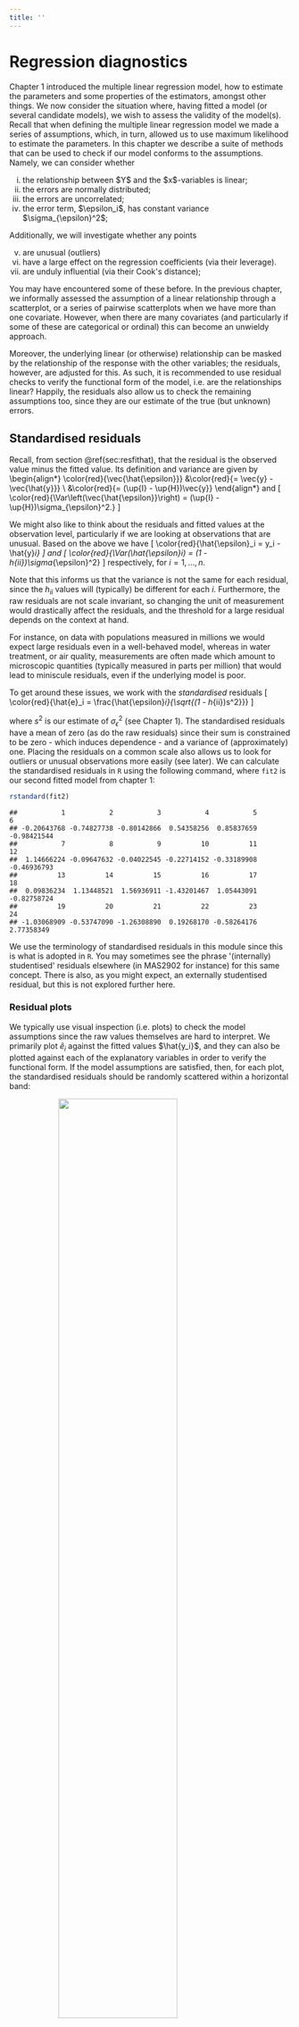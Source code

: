 ```yaml
---
title: ''
---
```


# Regression diagnostics

Chapter 1 introduced the multiple linear regression model, how to estimate the parameters and some properties of the estimators, amongst other things. We now consider the situation where, having fitted a model (or several candidate models), we wish to assess the validity of the model(s). Recall that when defining the multiple linear regression model we made a series of assumptions, which, in turn, allowed us to use maximum likelihood to estimate the parameters. In this chapter we describe a suite of methods that can be used to check if our model conforms to the assumptions. Namely, we can consider whether

<ol type="i">
<li> the relationship between $Y$ and the $x$-variables is linear; </li>
<li> the errors are normally distributed; </li>
<li> the errors are uncorrelated; </li>
<li> the error term, $\epsilon_i$, has constant variance $\sigma_{\epsilon}^2$; </li> </ol>
Additionally, we will investigate whether any points
<ol type="i" start="5">
<li> are unusual (outliers)
</li>
<li> have a large effect on the regression coefficients (via their leverage). </li>
<li> are unduly influential (via their Cook's distance); </li>
</ol>

You may have encountered some of these before. In the previous chapter, we informally assessed the assumption of a linear relationship through a scatterplot, or a series of pairwise scatterplots when we have more than one covariate. However, when there are many covariates (and particularly if some of these are categorical or ordinal) this can become an unwieldy approach. 

Moreover, the underlying linear (or otherwise) relationship can be masked by the relationship of the response with the other variables; the residuals, however, are adjusted for this. As such, it is recommended to use residual checks to verify the functional form of the model, i.e. are the relationships linear? Happily, the residuals also allow us to check the remaining assumptions too, since they are our estimate of the true (but unknown) errors. 

## Standardised residuals
Recall, from section \@ref(sec:resfithat), that the residual is the observed value minus the fitted value. Its definition and variance are given by
\begin{align*}
\color{red}{\vec{\hat{\epsilon}}} &\color{red}{= \vec{y} - \vec{\hat{y}}} \\
&\color{red}{= (\up{I} - \up{H})\vec{y}}
\end{align*}
and
\[
\color{red}{\Var\left(\vec{\hat{\epsilon}}\right) = (\up{I} - \up{H})\sigma_{\epsilon}^2.}
\]

We might also like to think about the residuals and fitted values at the observation level, particularly if we are looking at observations that are unusual. Based on the above we have
\[
\color{red}{\hat{\epsilon}_i = y_i - \hat{y}_i}
\]
and
\[
\color{red}{\Var(\hat{\epsilon}_i) = (1 - h_{ii})\sigma_{\epsilon}^2}
\]
respectively, for $i = 1, \ldots, n$. 

Note that this informs us that the variance is not the same for each residual, since the $h_{ii}$ values will (typically) be different for each $i$. Furthermore, the raw residuals are not scale invariant, so changing the unit of measurement would drastically affect the residuals, and the threshold for a large residual depends on the context at hand. 

For instance, on data with populations measured in millions we would expect large residuals even in a well-behaved model, whereas in water treatment, or air quality, measurements are often made which amount to microscopic quantities (typically measured in parts per million) that would lead to miniscule residuals, even if the underlying model is poor.

To get around these issues, we work with the *standardised* residuals
\[
\color{red}{\hat{e}_i = \frac{\hat{\epsilon}_i}{\sqrt{(1 - h_{ii})s^2}}}
\]

where $s^2$ is our estimate of $\sigma_{\epsilon}^2$ (see Chapter 1). The standardised residuals have a mean of zero (as do the raw residuals) since their sum is constrained to be zero - which induces dependence - and a variance of (approximately) one. Placing the residuals on a common scale also allows us to look for outliers or unusual observations more easily (see later). We can calculate the standardised residuals in `R` using the following command, where `fit2` is our second fitted model from chapter 1:




``` r
rstandard(fit2)
```

```
##           1           2           3           4           5           6 
## -0.20643768 -0.74827738 -0.80142866  0.54358256  0.85837659 -0.98421544 
##           7           8           9          10          11          12 
##  1.14666224 -0.09647632 -0.04022545 -0.22714152 -0.33189908 -0.46936793 
##          13          14          15          16          17          18 
##  0.09836234  1.13448521  1.56936911 -1.43201467  1.05443091 -0.82758724 
##          19          20          21          22          23          24 
## -1.03068909 -0.53747090 -1.26308890  0.19268170 -0.58264176  2.77358349
```

We use the terminology of standardised residuals in this module since this is what is adopted in `R`. You may sometimes see the phrase '(internally) studentised' residuals elsewhere (in MAS2902 for instance) for this same concept. There is also, as you might expect, an externally studentised residual, but this is not explored further here.

### Residual plots
We typically use visual inspection (i.e. plots) to check the model assumptions since the raw values themselves are hard to interpret. We primarily plot $\hat{e}_i$ against the fitted values $\hat{y_i}$, and they can also be plotted against each of the explanatory variables in order to verify the functional form. If the model assumptions are satisfied, then, for each plot, the standardised residuals should be randomly scattered within a horizontal band: 

<img src="diagnostics_files/figure-html/blank1-1.png" width="65%" style="display: block; margin: auto;" />

Otherwise, we could get signs of non-constant variance, i.e. increasing, double bow, decreasing, or signs of non-linearity (see practical 2). In practice, nonlinearity is hard to distinguish from correlation in the standardised residuals. Some examples of residuals not conforming to model assumptions are given above.

### Correlation between residuals and fitted values {-}
The reason we plot residuals against fitted values, rather than the observations themselves is because the residuals and fitted values are *uncorrelated*. This allows us to detect any unusual observations without worrying that these may be due to an underlying dependence between the quantities being plotted.

#### Proof {-}
\begin{align*}
\color{red}{\Cov(\vec{e}, \vec{\hat{Y}})} &\color{red}{= \Cov(\vec{Y} - \vec{\hat{Y}}, \vec{\hat{Y}})} \\
&\color{red}{= \Cov(\left\{\up{I} - \up{H}\right\}\vec{Y},  \vec{\hat{Y}})} \\
&\color{red}{=  \Cov(\left\{\up{I} - \up{H}\right\}\vec{Y},  \up{H}\vec{Y})} \\
&\color{red}{= (\up{I} - \up{H})\Cov(\vec{Y}, \vec{Y})\up{H}^T} \\
&\color{red}{= (\up{I} - \up{H})\Var(\vec{Y})\up{H}^T} \\
&\color{red}{= (\up{I} - \up{H})\sigma_{\epsilon}^2\up{I}\up{H}^T} \\
&\color{red}{= \sigma_{\epsilon}^2 (\up{I} - \up{H}) \up{H}^T} \\
&\color{red}{=  \sigma_{\epsilon}^2 (\up{I} - \up{H})\up{H}} \\
&\color{red}{= \sigma_{\epsilon}^2(\up{H} - \up{H}^2)} \\
&\color{red}{= \sigma_{\epsilon}^2 (\up{H} - \up{H})} \\
&\color{red}{= \vec{0}}
\end{align*}

This result also hold for the standardised residuals and the fitted values, but the proof is more convoluted; the residuals and the observed values, however, are not independent.

### Outliers
*Outliers* are points which appear separated in some way from the remainder of the data. Part of the purpose of our residual plots is to check for unusual observations. The standardised residuals give a good initial indicator of outliers. If we assume the (raw) residuals are normally distributed (we will check this assumption shortly), then the standardised residuals are also normal, albeit with a different variance, which is close to one (see above). 

Hence, the standardised residuals are assumed to be approximately *standard* normal, and this suggests that values outside the range $\pm 2$ are indicative of outliers. However, by normal distribution theory, we expect around $5\%$ of observations to be outside this range by chance - recall that $\pm 1.96$ cuts off $2.5\%$ of a standard normal distribution, i.e. $Pr(Z > 1.96) = 0.025$, where $Z \sim N(0, 1)$. This value is often rounded to $\pm 2$ to act as a simple rule-of-thumb for residual plots. Clearly, the larger the absolute value of the standardised residual the more likely it is to be an outlier.

Note that it is not reasonable to remove outliers just because we don't like the look of them! It is, of course, worth checking the original source of the data - if the outliers are a result of recording error, then this should be corrected. If the outliers appear genuine, we should see how discrepant they are. We can carry out an analysis with and without the suspect observations to investigate the sensitivity of the results.

### Example: Residual analysis for pre-diabetes data {-}
Residual plots for the pre-diabetes data can be generated in `R` using the following commands:

#### Standardised residuals against covariates {-}

``` r
plot(bodyweight$Consumption, rstandard(fit2), 
     xlab = "Consumption", ylab ="Standardised residuals")
abline(h = c(-2, 0, 2), lty = 2) 
```

<div class="figure" style="text-align: center">
<img src="diagnostics_files/figure-html/unnamed-chunk-4-1.png" alt="Scatterplot of standardised residuals against (average) food consumption for the pre-diabetes data." width="65%" />
<p class="caption">(\#fig:unnamed-chunk-4)Scatterplot of standardised residuals against (average) food consumption for the pre-diabetes data.</p>
</div>


``` r
plot(bodyweight$Exercise, rstandard(fit2), 
     xlab = "Exercise", ylab ="Standardised residuals")
abline(h = c(-2, 0, 2), lty = 2) 
```

<div class="figure" style="text-align: center">
<img src="diagnostics_files/figure-html/unnamed-chunk-6-1.png" alt="Scatterplot of standardised residuals against (average) food consumption for the pre-diabetes data." width="65%" />
<p class="caption">(\#fig:unnamed-chunk-6)Scatterplot of standardised residuals against (average) food consumption for the pre-diabetes data.</p>
</div>


#### Standardised residuals against fitted values {-}

``` r
plot(fitted.values(fit2), rstandard(fit2), 
     xlab = "Fitted values", ylab ="Standardised residuals")
abline(h = c(-2, 0, 2), lty = 2) 
```

<div class="figure" style="text-align: center">
<img src="diagnostics_files/figure-html/unnamed-chunk-8-1.png" alt="Scatterplot of standardised residuals against fitted values for the multiple linear regession model with consumption and exercise." width="65%" />
<p class="caption">(\#fig:unnamed-chunk-8)Scatterplot of standardised residuals against fitted values for the multiple linear regession model with consumption and exercise.</p>
</div>

In each of the above plots, we have added a dashed horizontal line at zero to help look for patterns, we would expect around half of the standardised residuals to lie both above and below the line in each case. Further dashed lines at $\pm 2$ allow us to identify how many points lie outside these bounds (recall, we expect $\approx 5\%$ in a well-behaved model).

To summarise these plots we can say:

<span style="color: red;">- there is no clear pattern in the residuals although there is a (mild) suggestion of curvature in the plot against exercise.</span>

<span style="color: red;"> - the variance does not appear to change in a systematic way.</span>

<span style="color: red;">- there is one point with a standardised residual greater than 2 in modulus. Possible outlier? We expect about $5\%$ to be in this range, i.e. 1 in a sample size of 24.</span>

Thus there is no clear evidence of a departure from our assumptions. Note that when solely discrete (or ordinal) variable(s) are included in the model, the residual plot appears as strips of points at the observed values for the covariate. This is to be expected! We can still assess variability by checking whether the length of the strip is roughly the same and that it is centred around zero.

### Normality of the residuals
As mentioned earlier, analysis of the multiple linear regression model hinges on assumptions of normality (and independence) of the errors; you will consider models that deviate from this assumption in semester two. Hence, we need to check this assumption after fitting a model as the consequences of non-normality of the residuals are:

- the least squares estimates, $\vec{\hat{\beta}}$, may not be optimal;

- the associated tests and confidence intervals are inaccurate.

However, it has been shown that only really long-tailed distributions cause a major problem and that mild non-normality can safely be ignored. Furthermore, the larger the sample size the more the the non-normality is the more the consequences are mitigated. To get the normality plot for the pre-diabetes data, we use the following commands:


``` r
qqnorm(rstandard(fit2), ylab = "Standardised residuals")
abline(a = 0, b = 1, lty = 2)
```

<div class="figure" style="text-align: center">
<img src="diagnostics_files/figure-html/unnamed-chunk-10-1.png" alt="Normality plot of standardised residuals." width="65%" />
<p class="caption">(\#fig:unnamed-chunk-10)Normality plot of standardised residuals.</p>
</div>

As before, for the `R` code to work we must have previously defined the object `fit2`. The standardised residuals fit fairly well to a straight line but are being partially distorted by the potential outlier. Successive observations in the plot are not independent and so 'ripples' often occur by chance.

### Anderson-Darling test
Visual inspection of residual plots is a useful way to see where any departures from our assumptions may lie. However, it may also be good to have a summary measure via a formal statistical test to assess where there is a significant departure from normality. The most commonly used statistic is the *Anderson-Darling* (AD) statistic - `R` outputs the test statistic and a p-value when carrying out an AD test. The null hypotheses is that the residuals can reasonably be assumed to come from a normal distribution, with the alternative hypothesis stating the converse. As such, large p-values imply the normality assumption is fine, small p-values imply a significant departure from normality.

Comment: Note that there are some issues with the AD test for large sample sizes as it is very sensitive to outliers. From above, we know that our model is reasonably robust to outliers so we should be careful not to over-interpret an AD test if the plots pass a visual check.

##### Anderson-Darling test in `R` {-}
To carry out an AD test in `R` we first need to load the library `nortest`. For the pre-diabetes example:

``` r
library(nortest)
ad.test(rstandard(fit2))
```

```
## 
## 	Anderson-Darling normality test
## 
## data:  rstandard(fit2)
## A = 0.53928, p-value = 0.1494
```

As the p-value is fairly large in this case, we do not have a significant departure from normality and conclude that the assumption is not disputed for this model.

### A cautionary note {-}
One of the assumptions of the model is that the true (but unknown) errors, $\vec{\epsilon}$, follow a normal distribution. We assess this using the estimated errors, i.e. the residuals. The assumed normality of the errors also induces normality on the response, but this is conditional on the values of the covariates, namely $Y_i \mid \vec{x}_i, \vec{\beta}, \sigma_{\epsilon}^2 \sim N(\vec{x}_i^T \vec{\beta}, \sigma_{\epsilon}^2)$. As such we cannot judge the normality assumption on plots of the response variable alone - even though it may be tempting or even feel intuitive to do so - without taking into account the values of the covariates. This can be awkward to construct whereas a residual check is straightforward (and will show the same thing).

Consider a multiple linear regression model with one continuous covariate ($x_1$) and one binary covariate ($x_2$), such as a treatment arm in a trial. If there are considerable differences between the two treatment groups then this will induce a bimodal distribution on the (unconditional) response variable, $\vec{Y}$:

<img src="Graphics/cache/y_bimodal.png" width="60%" style="display: block; margin: auto;" />

However, if we then fit a multiple linear regression model and look at the (standardised) residuals we see an approximate normal distribution

<img src="Graphics/cache/e_caution.png" width="60%" style="display: block; margin: auto;" />

Similarly, we can inspect quantile-quantile plots of both the response (upper plot) and the (standardised) residuals (lower plot).

<img src="Graphics/cache/y_bimodal_norm.png" width="48%" style="display: block; margin: auto;" /><img src="Graphics/cache/e_caution_norm.png" width="48%" style="display: block; margin: auto;" />

We observe that the upper plot does not conform to a straight line relationship whereas the right-hand one does. Note in passing that an AD test gives $p < 0.001$ (reject $H_0$) for the response variable and $p > 0.10$ (retain $H_0$) for the residuals.

## Regression diagnostics
As well as a raft of residual checks, two other metrics are commonly used to check the fit of a regression model - leverage and influence. We first consider leverage.

### Leverage values
An observation with an extreme value in the $x$-space (explanatory variables) is called a point with high leverage. Leverage is a measure of how far the explanatory variables deviate from their mean. Recall that the hat matrix, $\up{H}$ is defined as

\[
\color{red}{\up{H} = \up{X}(\up{X}^T\up{X})^{-1}\up{X}^T}
\]

High leverage points can have an unusually large effect on the estimates of regression coefficients. To detect high leverage points we look for large values of $h_{ii}$, the diagonal elements of $\up{H}$, which are known as the *leverages*. Note that the leverage values depend on the covariates alone, and not on the response variable. 

If the value of $h_{ii}$ is large, then $\Var[\hat{\epsilon}_i]$  will be small, i.e. the fit will be close to $Y_i$, since $\Var[\hat{\epsilon}_i] = (1 - h_{ii})\sigma_{\epsilon}^2$ and this will approach zero as the hat values get close to unity. This means that the regression line is `forced' to fit well to points with a large leverage value so these points have the potential to severely alter the gradient of the regression line. A consequence of this is that the variance of $\hat{Y_i}$, which is given by $h_{ii}\sigma_{\epsilon}^2$, will be at its largest for points of high leverage. The sketches below demonstrate this.

<img src="diagnostics_files/figure-html/blank2-1.png" width="65%" style="display: block; margin: auto;" />

#### Properties of the leverage values {-}
1. The leverages are bounded between 0 and 1, i.e. $0 \leq h_{ii} \leq 1$
1. The sum of the leverages is equal to the number of parameters in the model (including the intercept), i.e. $\Sigma_{i=1}^n h_{ii} = p+1$

##### Derivation {-}
<span style="color: red;">We will focus on the second property only. Recall that the trace of a (symmetric) matrix is the sum of the diagonal elements. Now,</span>

\begin{align*}
\color{red}{\Sigma_{i=1}^n h_{ii}} & \color{red}{= \tr(\up{H})} \\
&\color{red}{= \tr\left(\up{X}(\up{X^T X})^{-1}\up{X}^T\right)} \\
&\color{red}{= \tr\left(\up{X}^T\up{X}(\up{X^T X})^{-1}\right)} \\
&\color{red}{= \tr(\up{I}_{p+1})} \\
&\color{red}{= p + 1.}
\end{align*}

Usually, a value of $h_{ii} > 2(p + 1)/n$ is regarded as indicating a point of high leverage, where $p$ is the number of explanatory variables in the model. Note that the leverage values depend on the $x$-variables alone, and not on the response variable.

### Example: Leverage values for the pre-diabetes data {-}
As for the residual checks, we typically plot the leverage values to look for large values. This can be achieved in `R` via the following commands:


``` r
plot(hatvalues(fit2), ylab ="Leverages", pch = 16)
abline(h = 2*3/24 , col = 2, lty = 2)
```

<div class="figure" style="text-align: center">
<img src="diagnostics_files/figure-html/levsplot1-1.png" alt="Leverage values from mutliple linear regression model for pre-diabetes data." width="65%" />
<p class="caption">(\#fig:levsplot1)Leverage values from mutliple linear regression model for pre-diabetes data.</p>
</div>

Note that $p = 2$ here (and $n = 24$) since we have two explanatory variables: consumption and exercise. From the plot, we can identify that there are two points of high leverage here. For large datasets, it may be more prudent to use `R` to find out how many points exceed the threshold


``` r
table(hatvalues(fit2) > 2*3/24)
```

```
## 
## FALSE  TRUE 
##    22     2
```

If any points are flagged we can identify them using


``` r
levs <- hatvalues(fit2)
levs[levs > 2*3/24]
```

```
##         1         3 
## 0.2942944 0.4251701
```

This tells us that it is points 1 and 3 in this case.

### Influential observations
Some points have more influence on the regression analysis than others. These are not necessarily clear outliers or points of high leverage, but are typically fairly large in both regards. One approach for detecting such observations is using Cook's distance, which is defined by:

\[
\color{red}{D_i = \frac{1}{p+1}(\hat{e}_i)^2 \frac{h_{ii}}{1 - h_{ii}}}
\]

for $i = 1, \ldots, n$, and $\hat{e}_i$ and $h_{ii}$ are the standardised residual and leverage values respectively defined earlier. Although not clear from the formula, Cook's distance is a measure of how much the fitted values in the model would change if the $i^{th}$ data point was deleted.

Large values of $D_i$ indicate that the point has a large influence on the model. We can calculate and plot the Cook's distances in `R` using:


``` r
plot(cooks.distance(fit2), ylab = "Cooks distance", pch = 16)
```

<div class="figure" style="text-align: center">
<img src="diagnostics_files/figure-html/cooksplot1-1.png" alt="Cook distances from mutliple linear regression model for pre-diabetes data." width="65%" />
<p class="caption">(\#fig:cooksplot1)Cook distances from mutliple linear regression model for pre-diabetes data.</p>
</div>

There is no agreed threshold to identify influential observations, unlike for points of high leverage. However, a value of 1 has been suggested but this is typically conservative. A pragmatic approach is to investigate any (groups of) observations that appear to have larger values than the others. In our example, taking a threshold of 0.10 appears sensible.


``` r
cooks <- cooks.distance(fit2)
cooks[cooks > 0.10]
```

```
##         3        15        21        24 
## 0.1583550 0.2177828 0.1302879 0.1374646
```

We see that point 15 has the largest Cook’s distance, then point 3, and then point 24. Point 24 was the point with the largest absolute value of the standardised residuals; 3 was the point with the highest leverage. Observation 15 has the second largest absolute value of the standardised residuals, and the third highest leverage.

### Dealing with unusual observations
What should we do with the influential and/or high leverage points? As a first pass, we should check that they have been entered correctly, either by ourselves or by a data clerk or external source, but this may not be possible. Visually, we can plot the data with them highlighted and check whether they stand out. Can they be explained? The following `R` code produces such a plot for our example, where we have highlighted points 3 (highest leverage), 15 (largest Cook's distance) and 24 (large outlier) as X, Y and Z respectively. We also colour-code points by exercise (1 is black, 2 is red, 3 is green): 

<div class="figure" style="text-align: center">
<img src="diagnostics_files/figure-html/label_inf_plot1-1.png" alt="Scatterplot for pre-diabetes data with unusual points identified." width="65%" />
<p class="caption">(\#fig:label_inf_plot1)Scatterplot for pre-diabetes data with unusual points identified.</p>
</div>


``` r
# Or in one command
points(bodyweight[c(3, 15, 24), 2:1], pch  = c("X", "Y", "Z"))
```

We see that the point with the highest leverage (point 3, X) has an unusually large value for consumption. Point 24 (Z) - the possible outlier - does not look that unusual, being central in the consumption range, albeit with a higher value for weight than we might expect. Point 15 (Y), with the largest Cook’s distance, has the lowest consumption and a high weight value for that group (the green points). We could remove the most influential point and re-fit the model, but it does not change the results much here (this is left as an exercise).

### Example: Model checking for the Premier League data {-}
We now return to Example 1.10 from chapter 1 and carry out the full suite of checks (i.e. outliers, points of high leverage/influence and a normality test) on the model for points scored using clean sheets as the single (mean-centered) covariate.

To recap, the call to fit the model (after mean-centering the variable) was



``` r
CleanSheetsScaled <- scale(prem$CleanSheets, scale = FALSE)
fit_mean_centre <- lm(Points ~ CleanSheetsScaled, data = prem)
```

A scatterplot of the original data, with the line of best fit superimposed, is included below, with each point labelled by final league position, from 1 (top) to 20 (bottom):

<img src="diagnostics_files/figure-html/prem_label-1.png" width="65%" style="display: block; margin: auto;" />

<ol type="a">
<li> Interpret the plot of the (standardised) residuals.
</li>
<div class="figure" style="text-align: center">
<img src="diagnostics_files/figure-html/unnamed-chunk-22-1.png" alt="Plot of standardised residuals against fitted values." width="65%" />
<p class="caption">(\#fig:unnamed-chunk-22)Plot of standardised residuals against fitted values.</p>
</div>

<span style="color: red;">- All but one of the residuals lies in $(-2, 2)$, and we would expect one by chance in this dataset of twenty observations.</span> 

<span style="color: red;">- There is no discernible pattern to the (standardised) residuals with random scatter within our horizontal band, with no evidence of nonlinearity or non constant variance.</span>

<li> Assess the normality assumption of the residuals and interpret the output of the Anderson-Darling test.
</li>

<div class="figure" style="text-align: center">
<img src="diagnostics_files/figure-html/unnamed-chunk-23-1.png" alt="Normality plot of standardised residuals." width="65%" />
<p class="caption">(\#fig:unnamed-chunk-23)Normality plot of standardised residuals.</p>
</div>


``` r
ad.test(rstandard(fit_mean_centre)) # See Chapter 1
```

```
## 
## 	Anderson-Darling normality test
## 
## data:  rstandard(fit_mean_centre)
## A = 0.33253, p-value = 0.4807
```

<span style="color: red;">- From the plot, the points lie close to the nominal 45 degree line.</span>

<span style="color: red;">- Due to the correlation between (standardised) residuals we expect to see `bumps' or `ripples' and this does not invalidate the normality assumption.</span>

<span style="color: red;">- For the AD test, the p-value is not significant at any conventional level so we retain the null hypothesis that the (standardised) residuals can be assumed to be normally distributed.</span>

<li> Use regression diagnostics to identify any points of high leverage, or of high influence.
</li>
<div class="figure" style="text-align: center">
<img src="diagnostics_files/figure-html/unnamed-chunk-25-1.png" alt="Plot of leverages (left) and Cook distances (right) indexed by final league position." width="48%" /><img src="diagnostics_files/figure-html/unnamed-chunk-25-2.png" alt="Plot of leverages (left) and Cook distances (right) indexed by final league position." width="48%" />
<p class="caption">(\#fig:unnamed-chunk-25)Plot of leverages (left) and Cook distances (right) indexed by final league position.</p>
</div>

<span style="color: red;">The leverage values are plotted on the left, and the Cook's distances on the right. We can see one point above the threshold (dashed line) for the leverages (which is $2\times 2/20 = 0.20$ here). This corresponds to observation 2. On inspection of the original data, we see that this is the team (Manchester City) with the most clean sheets, so is large in $x$ space, thus having the capacity to alter the regression line.</span>

<img src="diagnostics_files/figure-html/unnamed-chunk-26-1.png" width="65%" style="display: block; margin: auto;" />

<span style="color: red;">For the influential points, we see that the largest is for observation 1. This point lies a considerable distance from the regression line, our model would expect fewer points based on this covariate value. Other covariates may be needed in the model. The next largest Cook's distances (points 5 and 7) are not that much larger than the body of the points so we do not consider them further, apart from observing that they deviate the most from the fitted line (for point 5 it is above the line of best fit, for point 7 it is below).</span>

</ol>
